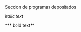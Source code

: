 Seccion de programas depositados


_italic text_
<!---
  Notará que el nombre del programa y el readme son el mismo, solo varia la extensión, es con el fin de documentarlos
  Las pantallas o diagramas iniciarian igual con el mismo nombre dando un GUION "-1,-2,..." por la secuencia .jpg
  
--->
***  bold text**
